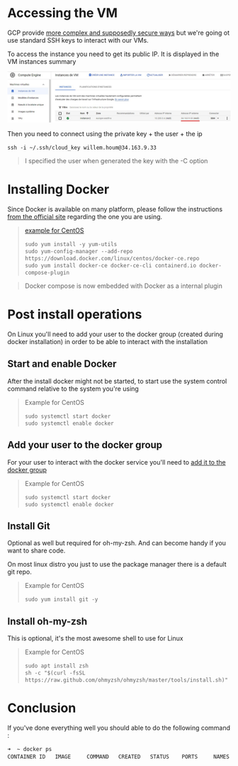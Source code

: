 # Accessing the VM

GCP provide [more complex and supposedly secure ways](https://cloud.google.com/compute/docs/oslogin/set-up-oslogin) but we're going ot use standard SSH keys to interact with our VMs.  

To access the instance you need to get its public IP. It is displayed in the VM instances summary

![Public IP](../images/public-ip.jpg)

Then you need to connect using the private key + the user + the ip
```
ssh -i ~/.ssh/cloud_key willem.houm@34.163.9.33 
```
> I specified the user when generated the key with the -C option
# Installing Docker 

Since Docker is available on many platform, please follow the instructions [from the official site](https://docs.docker.com/engine/install/) regarding the one you are using. 

> [example for CentOS](https://docs.docker.com/engine/install/centos/)
> ```
> sudo yum install -y yum-utils
> sudo yum-config-manager --add-repo https://download.docker.com/linux/centos/docker-ce.repo
> sudo yum install docker-ce docker-ce-cli containerd.io docker-compose-plugin
> ```

> Docker compose is now embedded with Docker as a internal plugin

# Post install operations

On Linux you'll need to add your user to the docker group (created during docker installation) in order to be able to interact with the installation

## Start and enable Docker

After the install docker might not be started, to start use the system control command relative to the system you're using 

> Example for CentOS 
> ```
> sudo systemctl start docker
> sudo systemctl enable docker
> ```

## Add your user to the docker group 

For your user to interact with the docker service you'll need to [add it to the docker group](https://docs.docker.com/engine/install/linux-postinstall/)

> Example for CentOS 
> ```
> sudo systemctl start docker
> sudo systemctl enable docker
> ```

## Install Git

Optional as well but required for oh-my-zsh. And can become handy if you want to share code.

On most linux distro you just to use the package manager there is a default git repo.

> Example for CentOS 
> ```
> sudo yum install git -y
> ```

## Install oh-my-zsh

This is optional, it's the most awesome shell to use for Linux

> Example for CentOS
> ```
> sudo apt install zsh
> sh -c "$(curl -fsSL https://raw.github.com/ohmyzsh/ohmyzsh/master/tools/install.sh)"
> ```

# Conclusion 

If you've done everything well you should able to do the following command : 

```sh
➜  ~ docker ps 
CONTAINER ID   IMAGE     COMMAND   CREATED   STATUS    PORTS     NAMES
```
